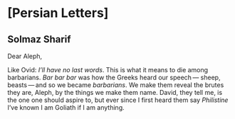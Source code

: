 # [Persian Letters]
## Solmaz Sharif
Dear Aleph,

Like Ovid: _I’ll have no last words_.
This is what it means to die among barbarians. _Bar bar bar_
was how the Greeks heard our speech —
sheep, beasts — and so we became
 _barbarians_. We make them reveal
the brutes they are, Aleph, by the things
we make them name. David,
they tell me, is the one
one should aspire to, but ever since
I first heard them say _Philistine_
I’ve known I am Goliath
if I am anything.